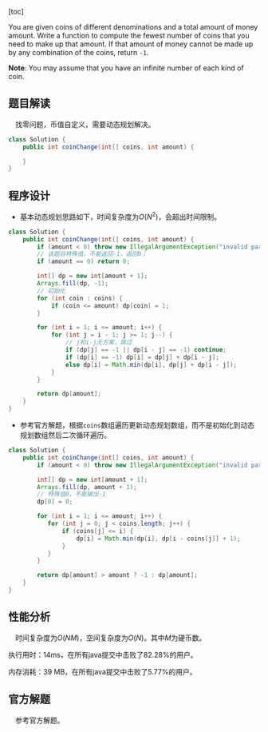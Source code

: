 [toc]

You are given coins of different denominations and a total amount of money amount. Write a function to compute the fewest number of coins that you need to make up that amount. If that amount of money cannot be made up by any combination of the coins, return `-1`.

**Note**:
You may assume that you have an infinite number of each kind of coin.



## 题目解读

&emsp;找零问题，币值自定义，需要动态规划解决。

```java
class Solution {
    public int coinChange(int[] coins, int amount) {

    }
}
```

## 程序设计

* 基本动态规划思路如下，时间复杂度为$O(N^2)$，会超出时间限制。

```java
class Solution {
    public int coinChange(int[] coins, int amount) {
        if (amount < 0) throw new IllegalArgumentException("invalid param");
        // 该题目特殊值，不能返回-1，返回0；
        if (amount == 0) return 0;

        int[] dp = new int[amount + 1];
        Arrays.fill(dp, -1);
        // 初始化
        for (int coin : coins) {
            if (coin <= amount) dp[coin] = 1;
        }

        for (int i = 1; i <= amount; i++) {
            for (int j = i - 1; j >= 1; j--) {
                // j和i-j无方案，跳过
                if (dp[j] == -1 || dp[i - j] == -1) continue;
                if (dp[i] == -1) dp[i] = dp[j] + dp[i - j];
                else dp[i] = Math.min(dp[i], dp[j] + dp[i - j]);
            }
        }

        return dp[amount];
    }
}
```

* 参考官方解题，根据`coins`数组遍历更新动态规划数组，而不是初始化到动态规划数组然后二次循环遍历。

```java
class Solution {
    public int coinChange(int[] coins, int amount) {
        if (amount < 0) throw new IllegalArgumentException("invalid param");

        int[] dp = new int[amount + 1];
        Arrays.fill(dp, amount + 1);
        // 特殊值0，不能输出-1
        dp[0] = 0;

        for (int i = 1; i <= amount; i++) {
           for (int j = 0; j < coins.length; j++) {
               if (coins[j] <= i) {
                   dp[i] = Math.min(dp[i], dp[i - coins[j]] + 1);
               }
           }
        }

        return dp[amount] > amount ? -1 : dp[amount];
    }
}
```

## 性能分析

&emsp;时间复杂度为$O(NM)$，空间复杂度为$O(N)$。其中$M$为硬币数。

执行用时：14ms，在所有java提交中击败了82.28%的用户。

内存消耗：39 MB，在所有java提交中击败了5.77%的用户。

## 官方解题

&emsp;参考官方解题。